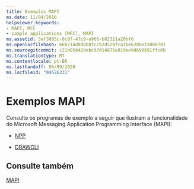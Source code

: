 ```yaml
---
title: Exemplos MAPI
ms.date: 11/04/2016
helpviewer_keywords:
- MAPI, MFC
- sample applications [MFC], MAPI
ms.assetid: 3af3085c-8c8f-47c9-a966-b82311a20bf6
ms.openlocfilehash: 660714d9d8b8fccb2d520fca1be628be15008701
ms.sourcegitcommit: c21b05042debc97d14875e019ee9d698691ffc0b
ms.translationtype: MT
ms.contentlocale: pt-BR
ms.lasthandoff: 06/09/2020
ms.locfileid: "84626331"
---
```

# <a name="mapi-samples"></a>Exemplos MAPI

Consulte os programas de exemplo a seguir que ilustram a funcionalidade do Microsoft Messaging Application Programming Interface (MAPI):

- [NPP](../overview/visual-cpp-samples.md)

- [DRAWCLI](../overview/visual-cpp-samples.md)

## <a name="see-also"></a>Consulte também

[MAPI](mapi.md)
